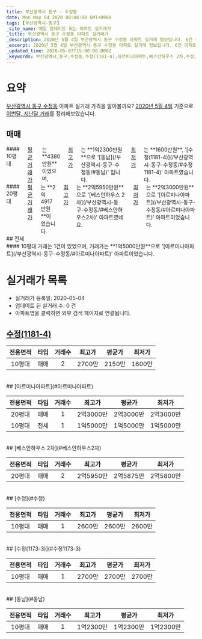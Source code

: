 ```yaml
---
title: 부산광역시 동구 - 수정동
date: Mon May 04 2020 00:00:00 GMT+0900
tags: [부산광역시-동구]
_site_name: 매일 업데이트 되는 아파트 실거래가
_title: 부산광역시 동구 수정동 아파트 실거래가
_description: 2020년 5월 4일 부산광역시 동구 수정동 아파트 실거래 정보입니다. 6건 아파트 정보가 있습니다.
_excerpt: 2020년 5월 4일 부산광역시 동구 수정동 아파트 실거래 정보입니다. 6건 아파트 정보가 있습니다.
_updated_time: 2020-05-03T15:00:00.000Z
_keywords: 부산광역시,동구,수정동,수정(1181-4),아르미나아파트,베스안하우스 2차,수정,수정(1173-3),동남
---
```





# 요약
<ins>부산광역시 동구 수정동</ins> 아파트 실거래 가격을 알아볼까요? <ins>2020년 5월 4일</ins> 기준으로 <ins>이번달, 지난달 거래</ins>를 정리해보았습니다.

## 매매
<div class="container">
<div class="six columns" markdown="1">
#### 10평대
<ins>평균 거래가</ins>는 **4380만원**이었으며, <ins>최고가</ins>는 **1억2300만원**으로 '[동남](/부산광역시-동구-수정동/#동남)' 입니다. <ins>최저가</ins>는 **1600만원**, '[수정(1181-4)](/부산광역시-동구-수정동/#수정1181-4)' 아파트였습니다.
</div>
<div class="six columns" markdown="1">
#### 20평대
<ins>평균 거래가</ins>는 **2억4917만원**이었습니다. <ins>최고가</ins>는 **2억5950만원**으로 '[베스안하우스 2차](/부산광역시-동구-수정동/#베스안하우스2차)' 아파트였네요. <ins>최저가</ins>는 **2억3000만원**으로 '[아르미나아파트](/부산광역시-동구-수정동/#아르미나아파트)' 아파트이었습니다.
</div>
</div>
## 전세
<div class="container">
<div class="twelve columns" markdown="1">
#### 10평대
거래는 1건이 있었으며, 거래가는 **1억5000만원**으로 '[아르미나아파트](/부산광역시-동구-수정동/#아르미나아파트)' 아파트이었습니다.
</div>
</div>



# 실거래가 목록
- 실거래가 등록일: 2020-05-04
- 업데이트 된 실거래 수: 0 건
- 아파트명을 클릭하면 외부 검색 페이지로 연결됩니다.

## [수정(1181-4)](#수정1181-4)

|전용면적|타입|거래수|최고가|평균가|최저가|
|:---:|:---:|:---:|:---:|:---:|:---:|
|10평대|<span class="deal-type-1">매매</span>|2|2700만|2150만|1600만|

<br/>
## [아르미나아파트](#아르미나아파트)

|전용면적|타입|거래수|최고가|평균가|최저가|
|:---:|:---:|:---:|:---:|:---:|:---:|
|20평대|<span class="deal-type-1">매매</span>|1|2억3000만|2억3000만|2억3000만|
|10평대|<span class="deal-type-2">전세</span>|1|1억5000만|1억5000만|1억5000만|

<br/>
## [베스안하우스 2차](#베스안하우스2차)

|전용면적|타입|거래수|최고가|평균가|최저가|
|:---:|:---:|:---:|:---:|:---:|:---:|
|20평대|<span class="deal-type-1">매매</span>|2|2억5950만|2억5875만|2억5800만|

<br/>
## [수정](#수정)

|전용면적|타입|거래수|최고가|평균가|최저가|
|:---:|:---:|:---:|:---:|:---:|:---:|
|10평대|<span class="deal-type-1">매매</span>|1|2600만|2600만|2600만|

<br/>
## [수정(1173-3)](#수정1173-3)

|전용면적|타입|거래수|최고가|평균가|최저가|
|:---:|:---:|:---:|:---:|:---:|:---:|
|10평대|<span class="deal-type-1">매매</span>|1|2700만|2700만|2700만|

<br/>
## [동남](#동남)

|전용면적|타입|거래수|최고가|평균가|최저가|
|:---:|:---:|:---:|:---:|:---:|:---:|
|10평대|<span class="deal-type-1">매매</span>|1|1억2300만|1억2300만|1억2300만|

<br/>



